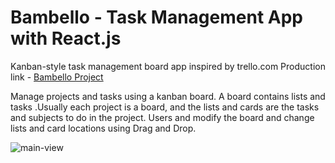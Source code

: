 # Bambello - Task Management App with React.js 

Kanban-style task management board app inspired by trello.com 
Production link - <a href="https://bambello.herokuapp.com/#/board/60bb8a47bfc2a07e2ada4b0f"> Bambello Project</a>


Manage projects and tasks using a kanban board. A board contains lists and tasks .Usually each project is a board, and the lists and cards are the tasks and subjects to do in the project. Users and modify the board and change lists and card locations using Drag and Drop. 

<img alt="main-view" src="https://user-images.githubusercontent.com/81368377/124359521-1393ed00-dc2e-11eb-8c83-ca1356be7553.png">
